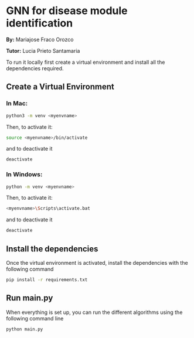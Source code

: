 # GNN for disease module identification
**By:** Mariajose Fraco Orozco

**Tutor:** Lucia Prieto Santamaria

To run it locally first create a virtual environment and install all the dependencies required.

## Create a Virtual Environment
### In Mac:
```bash
python3 -m venv <myenvname>
```
Then, to activate it:
```bash
source <myenvname>/bin/activate
```
and to deactivate it
```bash
deactivate
```
### In Windows:
```bash
python -m venv <myenvname>
```
Then, to activate it:
```bash
<myenvname>\Scripts\activate.bat
```
and to deactivate it
```bash
deactivate
```
## Install the dependencies

Once the virtual environment is activated, install the dependencies with the following command
```bash
pip install -r requirements.txt
```

## Run main.py
When everything is set up, you can run the different algorithms using the following command line
```bash
python main.py
```